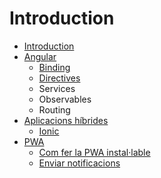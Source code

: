 # Introduction

* [Introduction](./)
* [Angular](angular/)
  * [Binding](angular/binding.md)
  * [Directives](angular/directives.md)
  * Services
  * Observables
  * Routing
* [Aplicacions híbrides](aplicacions-hibrides/)
  * [Ionic](aplicacions-hibrides/ionic.md)
* [PWA](pwa/)
  * [Com fer la PWA instal·lable](pwa/chapter1.md)
  * [Enviar notificacions](pwa/notificacions-push.md)

